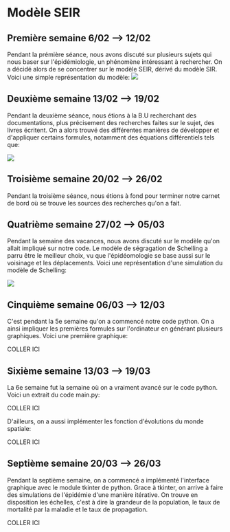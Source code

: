 # Modèle SEIR
## Première semaine 6/02 --> 12/02
Pendant la prémière séance, nous avons discuté sur plusieurs sujets qui nous baser sur l'épidémiologie, un phénomène intéressant à rechercher. On a décidé alors de se concentrer sur le modèle SEIR, dérivé du modèle SIR. Voici une simple représentation du modèle: ![](https://cdn.comsol.com/wordpress/sites/1/2020/04/SEIR-compartmental-model-schematic.png)

## Deuxième semaine 13/02 --> 19/02
Pendant la deuxième séance, nous étions à la B.U recherchant des documentations, plus précisement des recherches faites sur le sujet, des livres écritent.
On a alors trouvé des différentes manières de développer et d'appliquer certains formules, notamment des équations différentiels tels que: 

![](https://www.mmnp-journal.org/articles/mmnp/full_html/2020/01/mmnp200124/mmnp200124-eq2.png)
 
## Troisième semaine 20/02 --> 26/02
Pendant la troisième séance, nous étions à fond pour terminer notre carnet de bord où se trouve les sources des recherches qu'on a fait. 

## Quatrième semaine 27/02 --> 05/03
Pendant la semaine des vacances, nous avons discuté sur le modèle qu'on allait impliqué sur notre code. Le modèle de ségragation de Schelling a parru être le meilleur choix, vu que l'épidéomologie se base aussi sur le voisinage et les déplacements. Voici une représentation d'une simulation du modèle de Schelling:

![](https://demonstrations.wolfram.com/SchellingsModelOfResidentialSegregation/img/popup_1.png)



## Cinquième semaine 06/03 --> 12/03
C'est pendant la 5e semaine qu'on a commencé notre code python. On a ainsi impliquer les premières formules sur l'ordinateur en générant plusieurs graphiques.
Voici une première graphique:

COLLER ICI

## Sixième semaine 13/03 --> 19/03
La 6e semaine fut la semaine où on a vraiment avancé sur le code python. Voici un extrait du code main.py:

COLLER ICI

D'ailleurs, on a aussi implémenter les fonction d'évolutions du monde spatiale:

COLLER ICI

## Septième semaine 20/03 --> 26/03
Pendant la septième semaine, on a commencé a implémenté l'interface graphique avec le module tkinter de python. Grace à tkinter, on arrive à faire des simulations de l'épidémie d'une manière itérative. On trouve en disposition les échelles, c'est à dire la grandeur de la population, le taux de mortalité par la maladie et le taux de propagation.

COLLER ICI

